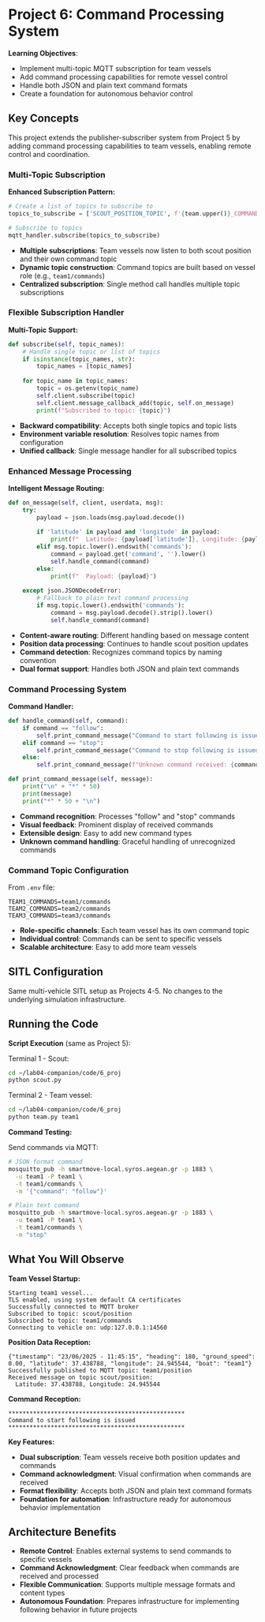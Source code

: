 # Project 6: Command Processing System

**Learning Objectives**:
- Implement multi-topic MQTT subscription for team vessels
- Add command processing capabilities for remote vessel control
- Handle both JSON and plain text command formats
- Create a foundation for autonomous behavior control

## Key Concepts

This project extends the publisher-subscriber system from Project 5 by adding command processing capabilities to team vessels, enabling remote control and coordination.

### Multi-Topic Subscription

**Enhanced Subscription Pattern:**
```python
# Create a list of topics to subscribe to
topics_to_subscribe = ['SCOUT_POSITION_TOPIC', f'{team.upper()}_COMMANDS']

# Subscribe to topics
mqtt_handler.subscribe(topics_to_subscribe)
```

- **Multiple subscriptions**: Team vessels now listen to both scout position and their own command topic
- **Dynamic topic construction**: Command topics are built based on vessel role (e.g., `team1/commands`)
- **Centralized subscription**: Single method call handles multiple topic subscriptions

### Flexible Subscription Handler

**Multi-Topic Support:**
```python
def subscribe(self, topic_names):
    # Handle single topic or list of topics
    if isinstance(topic_names, str):
        topic_names = [topic_names]
        
    for topic_name in topic_names:
        topic = os.getenv(topic_name)
        self.client.subscribe(topic)
        self.client.message_callback_add(topic, self.on_message)
        print(f"Subscribed to topic: {topic}")
```

- **Backward compatibility**: Accepts both single topics and topic lists
- **Environment variable resolution**: Resolves topic names from configuration
- **Unified callback**: Single message handler for all subscribed topics

### Enhanced Message Processing

**Intelligent Message Routing:**
```python
def on_message(self, client, userdata, msg):
    try:
        payload = json.loads(msg.payload.decode())
        
        if 'latitude' in payload and 'longitude' in payload:
            print(f"  Latitude: {payload['latitude']}, Longitude: {payload['longitude']}")
        elif msg.topic.lower().endswith('commands'):
            command = payload.get('command', '').lower()
            self.handle_command(command)
        else:
            print(f"  Payload: {payload}")
            
    except json.JSONDecodeError:
        # Fallback to plain text command processing
        if msg.topic.lower().endswith('commands'):
            command = msg.payload.decode().strip().lower()
            self.handle_command(command)
```

- **Content-aware routing**: Different handling based on message content
- **Position data processing**: Continues to handle scout position updates
- **Command detection**: Recognizes command topics by naming convention
- **Dual format support**: Handles both JSON and plain text commands

### Command Processing System

**Command Handler:**
```python
def handle_command(self, command):
    if command == "follow":
        self.print_command_message("Command to start following is issued")
    elif command == "stop":
        self.print_command_message("Command to stop following is issued")
    else:
        self.print_command_message(f"Unknown command received: {command}")

def print_command_message(self, message):
    print("\n" + "*" * 50)
    print(message)
    print("*" * 50 + "\n")
```

- **Command recognition**: Processes "follow" and "stop" commands
- **Visual feedback**: Prominent display of received commands
- **Extensible design**: Easy to add new command types
- **Unknown command handling**: Graceful handling of unrecognized commands

### Command Topic Configuration

From `.env` file:
```
TEAM1_COMMANDS=team1/commands
TEAM2_COMMANDS=team2/commands
TEAM3_COMMANDS=team3/commands
```

- **Role-specific channels**: Each team vessel has its own command topic
- **Individual control**: Commands can be sent to specific vessels
- **Scalable architecture**: Easy to add more team vessels

## SITL Configuration

Same multi-vehicle SITL setup as Projects 4-5. No changes to the underlying simulation infrastructure.

## Running the Code

**Script Execution** (same as Project 5):

Terminal 1 - Scout:
```bash
cd ~/lab04-companion/code/6_proj
python scout.py
```

Terminal 2 - Team vessel:
```bash
cd ~/lab04-companion/code/6_proj
python team.py team1
```

**Command Testing:**

Send commands via MQTT:
```bash
# JSON format command
mosquitto_pub -h smartmove-local.syros.aegean.gr -p 1883 \
  -u team1 -P team1 \
  -t team1/commands \
  -m '{"command": "follow"}'

# Plain text command
mosquitto_pub -h smartmove-local.syros.aegean.gr -p 1883 \
  -u team1 -P team1 \
  -t team1/commands \
  -m "stop"
```

## What You Will Observe

**Team Vessel Startup:**
```
Starting team1 vessel...
TLS enabled, using system default CA certificates
Successfully connected to MQTT broker
Subscribed to topic: scout/position
Subscribed to topic: team1/commands
Connecting to vehicle on: udp:127.0.0.1:14560
```

**Position Data Reception:**
```
{"timestamp": "23/06/2025 - 11:45:15", "heading": 180, "ground_speed": 0.00, "latitude": 37.438788, "longitude": 24.945544, "boat": "team1"}
Successfully published to MQTT topic: team1/position
Received message on topic scout/position:
  Latitude: 37.438788, Longitude: 24.945544
```

**Command Reception:**
```
**************************************************
Command to start following is issued
**************************************************
```

**Key Features:**
- **Dual subscription**: Team vessels receive both position updates and commands
- **Command acknowledgment**: Visual confirmation when commands are received
- **Format flexibility**: Accepts both JSON and plain text command formats
- **Foundation for automation**: Infrastructure ready for autonomous behavior implementation

## Architecture Benefits

- **Remote Control**: Enables external systems to send commands to specific vessels
- **Command Acknowledgment**: Clear feedback when commands are received and processed
- **Flexible Communication**: Supports multiple message formats and content types
- **Autonomous Foundation**: Prepares infrastructure for implementing following behavior in future projects